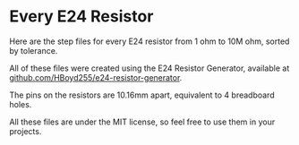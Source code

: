 # Every E24 Resistor

Here are the step files for every E24 resistor from 1 ohm to 10M ohm, sorted by
tolerance.

All of these files were created using the E24 Resistor Generator, available at
[github.com/HBoyd255/e24-resistor-generator](https://github.com/HBoyd255/e24-resistor-generator).

The pins on the resistors are 10.16mm apart, equivalent to 4 breadboard holes.

All these files are under the MIT license, so feel free to use them in your
projects.
